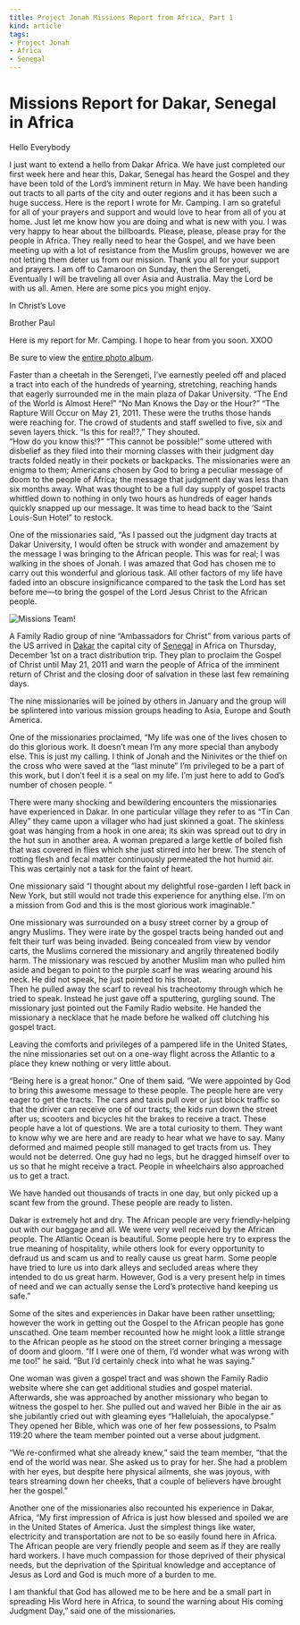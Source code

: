 ```yaml
---
title: Project Jonah Missions Report from Africa, Part 1
kind: article
tags:
- Project Jonah
- Africa
- Senegal
---
```

# Missions Report for Dakar, Senegal in Africa

Hello Everybody

I just want to extend a hello from Dakar Africa.  We 
have just completed our first week here and hear this, Dakar, Senegal has heard the Gospel 
and they have been told of the Lord&rsquo;s imminent return in May.  We have been handing 
out tracts to all parts of the city and outer regions and it has been such a huge success. 
Here is the report I wrote for Mr. Camping.  I am so grateful for all of your prayers and 
support and would love to hear from all of you at home. Just let me know how you are doing 
and what is new with you.  I was very happy to hear about the billboards. Please, please,
please pray for the people in Africa.  They really need to hear the Gospel, and we have 
been meeting up with a lot of resistance from the Muslim groups, however we are not letting 
them deter us from our mission.  Thank you all for your support and prayers.  I am off to 
Camaroon on Sunday, then the Serengeti, Eventually I will be traveling all over Asia and 
Australia. May the Lord be with us all. Amen.  Here are some pics you might enjoy.

In Christ&rsquo;s Love

Brother Paul

Here is my report for Mr. Camping.  I hope to hear from you soon.  XXOO

Be sure to view the [entire photo album](http://www.ebiblefellowship.com/gallery/v/project_jonah/senegal_tract_trip/).

Faster than a cheetah in the Serengeti, I&rsquo;ve earnestly peeled off and placed a tract 
into each of the hundreds of yearning, stretching, reaching hands that eagerly surrounded
me in the main plaza of Dakar University. “The End of the World is Almost Here!” 
“No Man Knows the Day or the Hour?”  “The Rapture Will Occur on May 21, 2011. 
These were the truths those hands were reaching for.  The crowd of students and staff 
swelled to five, six and seven layers thick. “Is this for real!?,” They shouted.  
“How do you know this!?” “This cannot be possible!” some uttered with disbelief as they 
filed into their morning classes with their judgment day tracts folded neatly in their 
pockets or backpacks.  The missionaries were an enigma to them; Americans chosen by God 
to bring a peculiar message of doom to the people of Africa; the message that judgment 
day was less than six months away. What was thought to be a full day supply of gospel 
tracts whittled down to nothing in only two hours as hundreds of eager hands quickly 
snapped up our message. It was time to head back to the ‘Saint Louis-Sun Hotel” to restock.

One of the missionaries said, “As I passed out the judgment day tracts at Dakar 
University, I would often be struck with wonder and amazement by the message I 
was bringing to the African people. This was for real; I was walking in the shoes of 
Jonah. I was amazed that God has chosen me to carry out this wonderful and glorious 
task. All other factors of my life have faded into an obscure insignificance compared 
to the task the Lord has set before me&mdash;to bring the gospel of the Lord Jesus 
Christ to the African people.

![Missions Team](http://www.ebiblefellowship.com/gallery/d/2582-2/photo-1.jpg)!

A Family Radio group of nine “Ambassadors for Christ” from various parts of the US 
arrived in [Dakar](http://en.wikipedia.org/wiki/Dakar) the capital city of 
[Senegal](http://en.wikipedia.org/wiki/Senegal) 
in Africa on Thursday, December 1st on a tract distribution trip. They 
plan to proclaim the Gospel of Christ until May 21, 2011 and warn the people of Africa 
of the imminent return of Christ and the closing door of salvation in these last few 
remaining days.  

The nine missionaries will be joined by others in January and the group will be 
splintered into various mission groups heading to Asia, Europe and South America.  

One of the missionaries proclaimed, “My life was one of the lives chosen to do 
this glorious work. It doesn&rsquo;t mean I&rsquo;m any more special than anybody 
else. This is just my calling. I think of Jonah and the Ninivites or the thief on 
the cross who were saved at the “last minute” I’m privileged to be a part of 
this work, but I don&rsquo;t feel it is a seal on my life. I&rsquo;m just here 
to add to God&rsquo;s number of chosen people. ”

There were many shocking and bewildering encounters the missionaries have experienced 
in Dakar. In one particular village they refer to as “Tin Can Alley” they came upon 
a villager who had just skinned a goat. The skinless goat was hanging from a hook 
in one area; its skin was spread out to dry in the hot sun in another area. A woman 
prepared a large kettle of boiled fish that was covered in flies which she just 
stirred into her brew. The stench of rotting flesh and fecal matter continuously 
permeated the hot humid air. This was certainly not a task for the faint of heart.

One missionary said “I thought about my delightful rose-garden I left back in New 
York, but still would not trade this experience for anything else.  I&rsquo;m on 
a mission from God and this is the most glorious work imaginable.”

One missionary was surrounded on a busy street corner by a group of angry Muslims. 
They were irate by the gospel tracts being handed out and felt their turf was being 
invaded. Being concealed from view by vendor carts, the Muslims cornered the 
missionary and angrily threatened bodily harm.  The missionary was rescued by 
another Muslim man who pulled him aside and began to point to the purple scarf 
he was wearing around his neck.  He did not speak, he just pointed to his throat.  
Then he pulled away the scarf to reveal his tracheotomy through which he tried to 
speak. Instead he just gave off a sputtering, gurgling sound. The missionary just 
pointed out the Family Radio website. He handed the missionary a necklace that he 
made before he walked off clutching his gospel tract.

Leaving the comforts and privileges of a pampered life in the United States, the 
nine missionaries set out on a one-way flight across the Atlantic to a place they 
knew nothing or very little about.

“Being here is a great honor.” One of them said. “We were appointed by God 
to bring this awesome message to these people. The people here are very eager 
to get the tracts.  The cars and taxis pull over or just block traffic so that 
the driver can receive one of our tracts; the kids run down the street after us; 
scooters and bicycles hit the brakes to receive a tract.  These people have a 
lot of questions. We are a total curiosity to them. They want to know why we 
are here and are ready to hear what we have to say. Many deformed and maimed 
people still managed to get tracts from us. They would not be deterred. One 
guy had no legs, but he dragged himself over to us so that he might receive a 
tract. People in wheelchairs also approached us to get a tract.

We have handed out thousands of tracts in one day, but only picked up a scant 
few from the ground. These people are ready to listen.

Dakar is extremely hot and dry. The African people are very friendly-helping 
out with our baggage and all. We were very well received by the African people. 
The Atlantic Ocean is beautiful. Some people here try to express the true 
meaning of hospitality, while others look for every opportunity to defraud us 
and scam us and to really cause us great harm. Some people have tried to lure 
us into dark alleys and secluded areas where they intended to do us great harm. 
However, God is a very present help in times of need and we can actually sense 
the Lord&rsquo;s protective hand keeping us safe.”

Some of the sites and experiences in Dakar have been rather unsettling; however 
the work in getting out the Gospel to the African people has gone unscathed. 
One team member recounted how he might look a little strange to the African 
people as he stood on the street corner bringing a message of doom and gloom. 
”If I were one of them, I&rsquo;d wonder what was wrong with me too!” he said. 
“But I&rsquo;d certainly check into what he was saying.”

One woman was given a gospel tract and was shown the Family Radio website where 
she can get additional studies and gospel material. Afterwards, she was approached 
by another missionary who began to witness the gospel to her. She pulled out 
and waved her Bible in the air as she jubilantly cried out with gleaming eyes 
“Halleluiah, the apocalypse.” They opened her Bible, which was one of her few 
possessions, to Psalm 119:20 where the team member pointed out a verse about judgment.

“We re-confirmed what she already knew,” said the team member, “that the end 
of the world was near. She asked us to pray for her. She had a problem with 
her eyes, but despite here physical ailments, she was joyous, with tears 
streaming down her cheeks, that a couple of believers have brought her the gospel.”  

Another one of the missionaries also recounted his experience in Dakar, Africa, 
“My first impression of Africa is just how blessed and spoiled we are in the 
United States of America. Just the simplest things like water, electricity and 
transportation are not to be so easily found here in Africa. The African people 
are very friendly people and seem as if they are really hard workers. I have 
much compassion for those deprived of their physical needs, but the deprivation 
of the Spiritual knowledge and acceptance of Jesus as Lord and God is much more 
of a burden to me.

I am thankful that God has allowed me to be here and be a small part in spreading 
His Word here in Africa, to sound the warning about His coming Judgment Day,” 
said one of the missionaries.  

